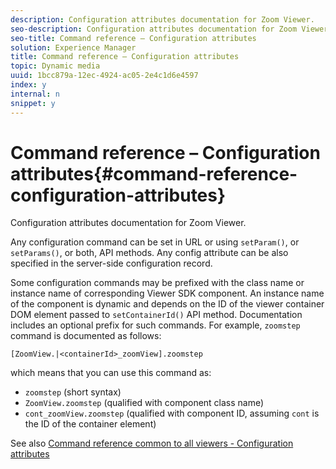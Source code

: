 ```yaml
---
description: Configuration attributes documentation for Zoom Viewer.
seo-description: Configuration attributes documentation for Zoom Viewer.
seo-title: Command reference – Configuration attributes
solution: Experience Manager
title: Command reference – Configuration attributes
topic: Dynamic media
uuid: 1bcc879a-12ec-4924-ac05-2e4c1d6e4597
index: y
internal: n
snippet: y
---
```


# Command reference – Configuration attributes{#command-reference-configuration-attributes}

Configuration attributes documentation for Zoom Viewer.

Any configuration command can be set in URL or using `setParam()`, or `setParams()`, or both, API methods. Any config attribute can be also specified in the server-side configuration record.

Some configuration commands may be prefixed with the class name or instance name of corresponding Viewer SDK component. An instance name of the component is dynamic and depends on the ID of the viewer container DOM element passed to `setContainerId()` API method. Documentation includes an optional prefix for such commands. For example, `zoomstep` command is documented as follows:

`[ZoomView.|<containerId>_zoomView].zoomstep`

which means that you can use this command as:

* `zoomstep` (short syntax) 
* `ZoomView.zoomstep` (qualified with component class name) 
* `cont_zoomView.zoomstep` (qualified with component ID, assuming `cont` is the ID of the container element)

See also [Command reference common to all viewers - Configuration attributes](../../../r-html5-viewer-20-cmdref-configattrib/r-html5-viewer-20-cmdref-configattrib.md#concept-850e0f2c49b949deb7cfbfd330d329bd) 
